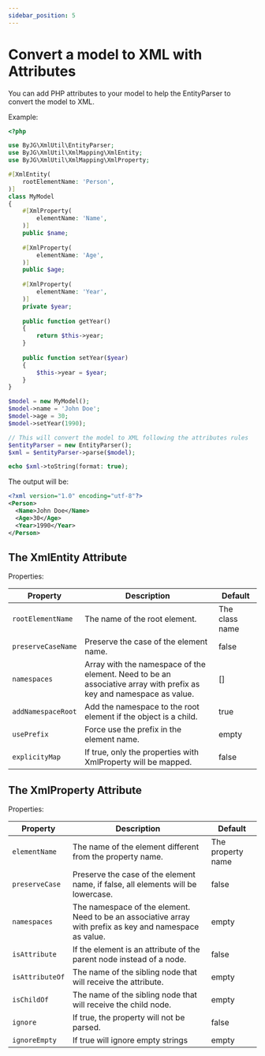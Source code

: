 ```yaml
---
sidebar_position: 5
---
```


# Convert a model to XML with Attributes

You can add PHP attributes to your model to help the EntityParser to convert the model to XML. 

Example:
```php
<?php

use ByJG\XmlUtil\EntityParser;
use ByJG\XmlUtil\XmlMapping\XmlEntity;
use ByJG\XmlUtil\XmlMapping\XmlProperty;

#[XmlEntity(
    rootElementName: 'Person',
)]
class MyModel
{
    #[XmlProperty(
        elementName: 'Name',
    )]
    public $name;
    
    #[XmlProperty(
        elementName: 'Age',
    )]
    public $age;
    
    #[XmlProperty(
        elementName: 'Year',
    )]
    private $year;
    
    public function getYear()
    {
        return $this->year;
    }
    
    public function setYear($year)
    {
        $this->year = $year;
    }
}

$model = new MyModel();
$model->name = 'John Doe';
$model->age = 30;
$model->setYear(1990);

// This will convert the model to XML following the attributes rules
$entityParser = new EntityParser();
$xml = $entityParser->parse($model);

echo $xml->toString(format: true);
```

The output will be:
```xml
<?xml version="1.0" encoding="utf-8"?>
<Person>
  <Name>John Doe</Name>
  <Age>30</Age>
  <Year>1990</Year>
</Person>
```

## The XmlEntity Attribute

Properties:

| Property           | Description                                                                                                         | Default        |
|--------------------|---------------------------------------------------------------------------------------------------------------------|----------------|
| `rootElementName`  | The name of the root element.                                                                                       | The class name |
| `preserveCaseName` | Preserve the case of the element name.                                                                              | false          |
| `namespaces`       | Array with the namespace of the element. Need to be an associative array with prefix as key and namespace as value. | []             |
| `addNamespaceRoot` | Add the namespace to the root element if the object is a child.                                                     | true           |
| `usePrefix`        | Force use the prefix in the element name.                                                                           | empty          |
| `explicityMap`     | If true, only the properties with XmlProperty will be mapped.                                                       | false          |

## The XmlProperty Attribute

Properties:

| Property        | Description                                                                                              | Default           |
|-----------------|----------------------------------------------------------------------------------------------------------|-------------------|
| `elementName`   | The name of the element different from the property name.                                                | The property name |
| `preserveCase`  | Preserve the case of the element name, if false, all elements will be lowercase.                         | false             |
| `namespaces`    | The namespace of the element. Need to be an associative array with prefix as key and namespace as value. | empty             |
| `isAttribute`   | If the element is an attribute of the parent node instead of a node.                                     | false             |
| `isAttributeOf` | The name of the sibling node that will receive the attribute.                                            | empty             |
| `isChildOf`     | The name of the sibling node that will receive the child node.                                           | empty             |
| `ignore`        | If true, the property will not be parsed.                                                                | false             | 
| `ignoreEmpty`   | If true will ignore empty strings                                                                        | empty             |
